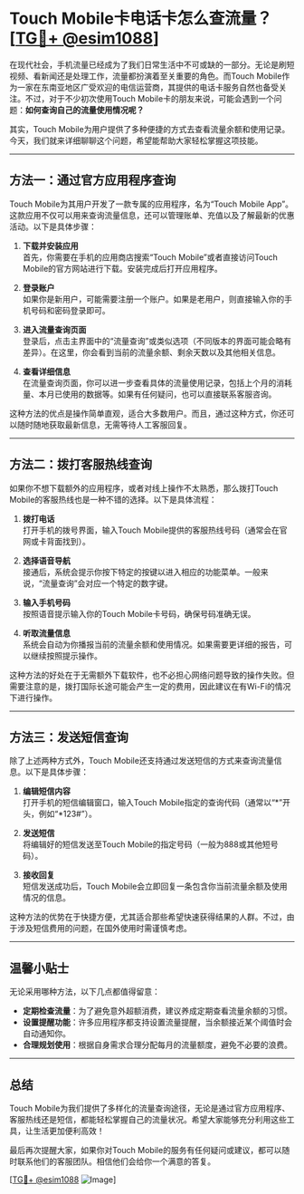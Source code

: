 # Touch Mobile卡电话卡怎么查流量？[[TG💪+ @esim1088](https://t.me/s/esim1088)]

在现代社会，手机流量已经成为了我们日常生活中不可或缺的一部分。无论是刷短视频、看新闻还是处理工作，流量都扮演着至关重要的角色。而Touch Mobile作为一家在东南亚地区广受欢迎的电信运营商，其提供的电话卡服务自然也备受关注。不过，对于不少初次使用Touch Mobile卡的朋友来说，可能会遇到一个问题：**如何查询自己的流量使用情况呢？**

其实，Touch Mobile为用户提供了多种便捷的方式去查看流量余额和使用记录。今天，我们就来详细聊聊这个问题，希望能帮助大家轻松掌握这项技能。

---

## 方法一：通过官方应用程序查询

Touch Mobile为其用户开发了一款专属的应用程序，名为“Touch Mobile App”。这款应用不仅可以用来查询流量信息，还可以管理账单、充值以及了解最新的优惠活动。以下是具体步骤：

1. **下载并安装应用**  
   首先，你需要在手机的应用商店搜索“Touch Mobile”或者直接访问Touch Mobile的官方网站进行下载。安装完成后打开应用程序。

2. **登录账户**  
   如果你是新用户，可能需要注册一个账户。如果是老用户，则直接输入你的手机号码和密码登录即可。

3. **进入流量查询页面**  
   登录后，点击主界面中的“流量查询”或类似选项（不同版本的界面可能会略有差异）。在这里，你会看到当前的流量余额、剩余天数以及其他相关信息。

4. **查看详细信息**  
   在流量查询页面，你可以进一步查看具体的流量使用记录，包括上个月的消耗量、本月已使用的数据等。如果有任何疑问，也可以直接联系客服咨询。

这种方法的优点是操作简单直观，适合大多数用户。而且，通过这种方式，你还可以随时随地获取最新信息，无需等待人工客服回复。

---

## 方法二：拨打客服热线查询

如果你不想下载额外的应用程序，或者对线上操作不太熟悉，那么拨打Touch Mobile的客服热线也是一种不错的选择。以下是具体流程：

1. **拨打电话**  
   打开手机的拨号界面，输入Touch Mobile提供的客服热线号码（通常会在官网或卡背面找到）。

2. **选择语音导航**  
   接通后，系统会提示你按下特定的按键以进入相应的功能菜单。一般来说，“流量查询”会对应一个特定的数字键。

3. **输入手机号码**  
   按照语音提示输入你的Touch Mobile卡号码，确保号码准确无误。

4. **听取流量信息**  
   系统会自动为你播报当前的流量余额和使用情况。如果需要更详细的报告，可以继续按照提示操作。

这种方法的好处在于无需额外下载软件，也不必担心网络问题导致的操作失败。但需要注意的是，拨打国际长途可能会产生一定的费用，因此建议在有Wi-Fi的情况下进行操作。

---

## 方法三：发送短信查询

除了上述两种方式外，Touch Mobile还支持通过发送短信的方式来查询流量信息。以下是具体步骤：

1. **编辑短信内容**  
   打开手机的短信编辑窗口，输入Touch Mobile指定的查询代码（通常以“*”开头，例如“*123#”）。

2. **发送短信**  
   将编辑好的短信发送至Touch Mobile的指定号码（一般为888或其他短号码）。

3. **接收回复**  
   短信发送成功后，Touch Mobile会立即回复一条包含你当前流量余额及使用情况的信息。

这种方法的优势在于快捷方便，尤其适合那些希望快速获得结果的人群。不过，由于涉及短信费用的问题，在国外使用时需谨慎考虑。

---

## 温馨小贴士

无论采用哪种方法，以下几点都值得留意：

- **定期检查流量**：为了避免意外超额消费，建议养成定期查看流量余额的习惯。
- **设置提醒功能**：许多应用程序都支持设置流量提醒，当余额接近某个阈值时会自动通知你。
- **合理规划使用**：根据自身需求合理分配每月的流量额度，避免不必要的浪费。

---

## 总结

Touch Mobile为我们提供了多样化的流量查询途径，无论是通过官方应用程序、客服热线还是短信，都能轻松掌握自己的流量状况。希望大家能够充分利用这些工具，让生活更加便利高效！

最后再次提醒大家，如果你对Touch Mobile的服务有任何疑问或建议，都可以随时联系他们的客服团队。相信他们会给你一个满意的答复。

[[TG💪+ @esim1088](https://t.me/s/esim1088) ![Image](https://i.postimg.cc/4NQfJmqS/Snipaste-2025-05-13-00-14-12.png)]